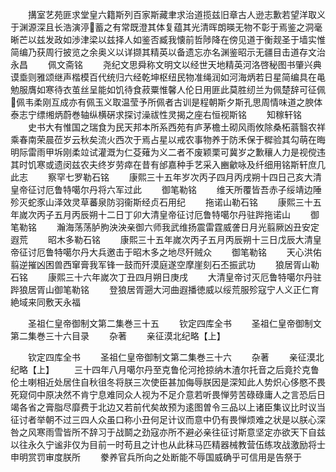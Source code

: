 <!-- { "loadSidebar": true } -->
　　搆室艺苑匪求堂皇六籍斯列百家斯藏聿求治道揽兹旧章古人逊志歉若望洋取义于渊源深且长浩演渟蓄之有常既澄其体复蕴其光清晖朗暎无物不彰于焉鉴之洞毫晰芒以兹发政如渉津梁以兹择人如鉴否臧我懐前哲陟降在傍见道于衡觌圣于墙实惟简编乃获周行披览之余奥义以详撷其精英以备遗忘亦名渊鉴昭示无疆目击道存文治永昌
　　佩文斋铭
　　尧纪文思舜称文明文以经世天地精英河洛啓秘图书肇兴典谟埀则雅颂继声楷模百代统归六经乾坤枢纽民物准绳润如河海炳若日星简编具在黾勉服膺如寒待衣茧丝呈能如饥待食菽粟惟馨人伦日用匪此莫胜纫兰为佩楚辞可征佩佩韦柔刚互成亦有佩玉义取温莹予所佩者古训是程朝斯夕斯孔思周情味道之腴体泰志宁缥缃炳蔚巻轴纵横硏求探讨澡祓性灵揭之座右恒视斯铭
　　知稼轩铭
　　史书大有惟国之瑞食为民天邦本所系西苑有庐茅檐土砌风雨攸除桑柘蓊翳农祥乘春南荣晨莅岁云秋矣流火西次于焉占星以戒农事物养于防禾保于穉验其勾萌在晦明际雷雨甲坼刚柔竝试灌溉为仁芟薙为义二者不废颖栗可冀岁之歉穰人力是视傥违其时饥寒或遗闵兹农夫终岁劳瘁在昔有邰嘉种手艺采入豳龡咏及纤细用铭斯轩庶几此志
　　察罕七罗勒石铭
　　康熙三十五年岁次丙子四月丙戌朔十四日己亥大清皇帝征讨厄鲁特噶尔丹将六军过此
　　御笔勒铭
　　维天所覆皆吾赤子绥靖边陲殄灭蛇豕山泽效灵草蕃泉防羽衞斯经贞石用纪
　　拖诺山勒石铭
　　康熙三十五年嵗次丙子五月丙辰朔十二日丁卯大清皇帝征讨厄鲁特噶尔丹驻跸拖诺山
　　御笔勒铭
　　瀚海荡荡胪朐泱泱亲御六师我武维扬震雷霆威詟日月光翦厥凶丑安定遐荒
　　昭木多勒石铭
　　康熙三十五年嵗次丙子五月丙辰朔十三日戊辰大清皇帝征讨厄鲁特噶尔丹大兵邀击于昭木多之地尽歼贼众
　　御笔勒铭
　　天心洪佑翦逆摧凶困兽西窜膏我军锋一鼓而歼漠庭遂空摩崖刻石丕振武功
　　狼居胥山勒石铭
　　康熙三十六年嵗次丁丑四月朔日庚戌
　　大清皇帝讨灭厄鲁特噶尔丹驻跸狼居胥山御笔勒铭
　　登狼居胥遡大河曲遐播徳威以绥荒服殄寇宁人义正仁育絶域来同敷天永福


　　圣祖仁皇帝御制文第二集巻三十五
　　钦定四库全书
　　圣祖仁皇帝御制文第二集巻三十六目录
　　杂著
　　亲征漠北纪略【上】












　　钦定四库全书
　　圣祖仁皇帝御制文第二集巻三十六
　　杂著
　　亲征漠北纪略【上】
　　三十四年八月噶尔丹至克鲁伦河抢掠纳木渣尔托音之后竟扵克鲁伦土喇相近处居住自秋徂冬将朕三次使臣甚加侮辱朕因是深知此人势炽心侈愍不畏死窥伺中原决然不肯宁息难同众人视为不足介意若听畏惮劳苦碌碌庸人之言恐后日竭各省之膏脂尽靡费于北边又若前代矣故预为逺图曽令三品以上诸臣集议比时议当征讨者举朝不过三四人众虽口称小丑何足计议而意中仍有畏惮烦难之状是以朕心深咎之风寒雨雪皆所不辞习于战鬬之劲寇亦所不避必亲往征讨斯意坚定亦欲天下自兹以往永久宁谧非仅为目前一时苟且之计也从此秣马匹精器械教营伍练攻战激励将士申明赏罚审度朕所
　　豢养官兵所向之处断能不辱国威确乎可信用是告祭于
